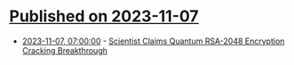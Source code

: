 # [Published on 2023-11-07](index.md)

* [2023-11-07, 07:00:00](https://it.slashdot.org/story/23/11/07/0016204/scientist-claims-quantum-rsa-2048-encryption-cracking-breakthrough?utm_source=rss1.0mainlinkanon&utm_medium=feed) - [Scientist Claims Quantum RSA-2048 Encryption Cracking Breakthrough](https://it.slashdot.org/story/23/11/07/0016204/scientist-claims-quantum-rsa-2048-encryption-cracking-breakthrough?utm_source=rss1.0mainlinkanon&utm_medium=feed)
